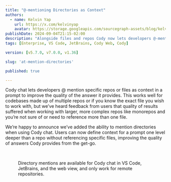 ```yaml
---
title: "@-mentioning Directories as Context"
authors:
  - name: Kelvin Yap
    url: https://x.com/kelvinyap
    avatar: https://storage.googleapis.com/sourcegraph-assets/blog/kelvin_avatar.png
publishDate: 2024-09-04T21:15-02:00
description: "Alongside files and repos Cody now lets developers @-mention directories as context, making it easier for users working with larger, more complex repos like monorepos to ensure they're including the best context with their prompts."
tags: [Enterprise, VS Code, JetBrains, Cody Web, Cody]

version: [v5.7.0, v7.0.0, v1.36]

slug: 'at-mention-directories'

published: true

---
```


Cody chat lets developers @ mention specific repos or files as context in a prompt to improve the quality of the answer it provides. This works well for codebases made up of multiple repos or if you know the exact file you wish to work with, but we’ve heard feedback from users that quality of results suffered when working with larger, more complex repos like monorepos and you’re not sure of or need to reference more than one file.

We’re happy to announce we’ve added the ability to mention directories when using Cody chat. Users can now define context for a prompt one level deeper than a repo without referencing specific files, improving the quality of answers Cody provides from the get-go.

<Figure
  src="https://storage.googleapis.com/sourcegraph-assets/changelog/at-mention-directories/at-mention-directories.png"
  alt="@-mention directories as context when using Cody chat"
/>
<br />

Directory mentions are available for Cody chat in VS Code, JetBrains, and the web view, and only work for remote repositories.